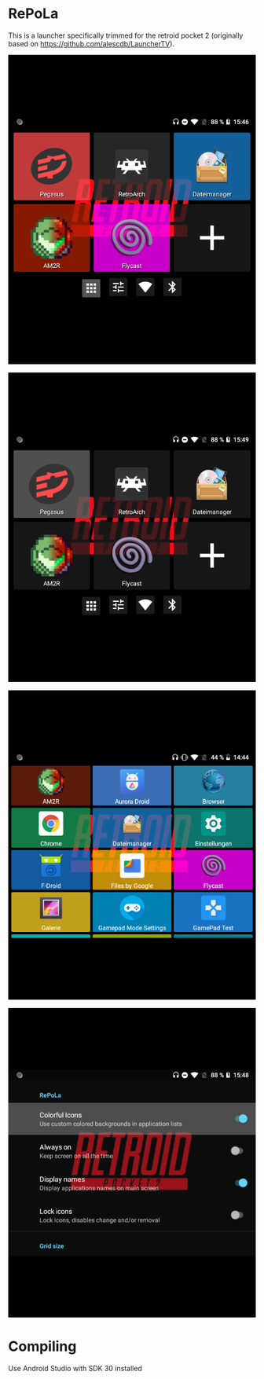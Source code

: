 # RePoLa

This is a launcher specifically trimmed for the retroid pocket 2 (originally based on https://github.com/alescdb/LauncherTV).

![main](/screenshots/main.png?raw=true "Main Launcher Screen")

![main_plain](/screenshots/main_plain.png?raw=true "Main Launcher Screen without Colorful Icons")

![all apps](/screenshots/all.png?raw=true "All Apps")

![preferences](/screenshots/preferences.png?raw=true "Preferences")

# Compiling

Use Android Studio with SDK 30 installed
